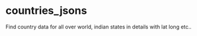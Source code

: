# countries_jsons


Find country data for all over world, indian states in details with lat long etc..
